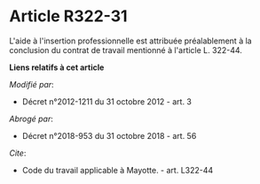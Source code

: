 # Article R322-31

L'aide à l'insertion professionnelle est attribuée préalablement à la conclusion du contrat de travail mentionné à l'article
L. 322-44.

**Liens relatifs à cet article**

_Modifié par_:

  - Décret n°2012-1211 du 31 octobre 2012 - art. 3

_Abrogé par_:

  - Décret n°2018-953 du 31 octobre 2018 - art. 56

_Cite_:

  - Code du travail applicable à Mayotte. - art. L322-44
